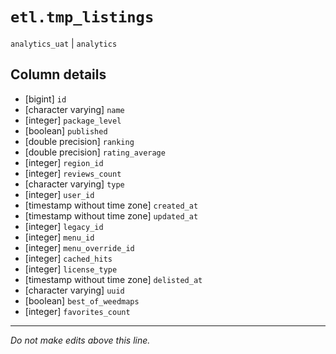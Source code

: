 # `etl.tmp_listings`
`analytics_uat` | `analytics`

## Column details
* [bigint]    `id`
* [character varying] `name`
* [integer]   `package_level`
* [boolean]   `published`
* [double precision] `ranking`
* [double precision] `rating_average`
* [integer]   `region_id`
* [integer]   `reviews_count`
* [character varying] `type`
* [integer]   `user_id`
* [timestamp without time zone] `created_at`
* [timestamp without time zone] `updated_at`
* [integer]   `legacy_id`
* [integer]   `menu_id`
* [integer]   `menu_override_id`
* [integer]   `cached_hits`
* [integer]   `license_type`
* [timestamp without time zone] `delisted_at`
* [character varying] `uuid`
* [boolean]   `best_of_weedmaps`
* [integer]   `favorites_count`

-------------------------------------------------------------------------------
*Do not make edits above this line.*
